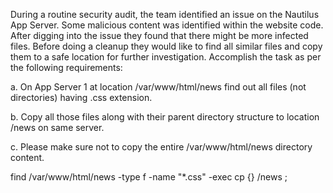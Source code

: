During a routine security audit, the team identified an issue on the Nautilus App Server. Some malicious content was identified within the website code. After digging into the issue they found that there might be more infected files. Before doing a cleanup they would like to find all similar files and copy them to a safe location for further investigation. Accomplish the task as per the following requirements:


a. On App Server 1 at location /var/www/html/news find out all files (not directories) having .css extension.

b. Copy all those files along with their parent directory structure to location /news on same server.

c. Please make sure not to copy the entire /var/www/html/news directory content.

 find  /var/www/html/news -type f -name "*.css" -exec cp {} /news \;
